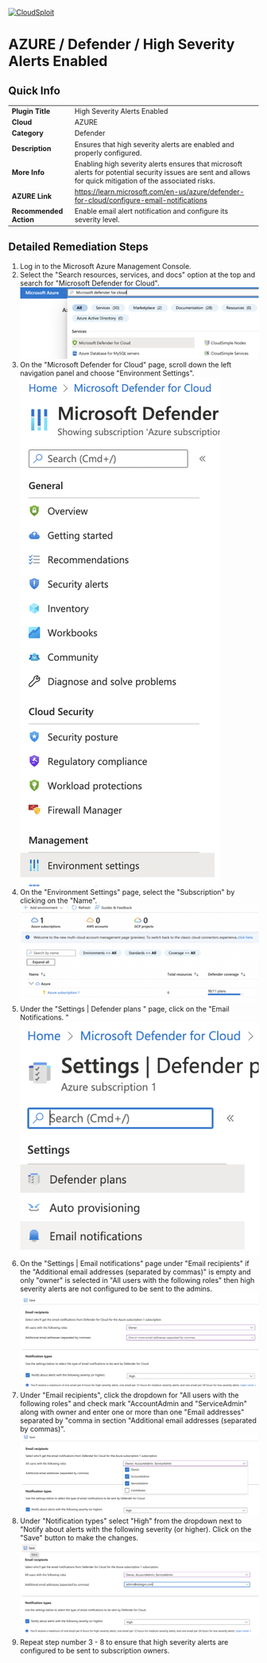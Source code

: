 [![CloudSploit](https://cloudsploit.com/img/logo-new-big-text-100.png "CloudSploit")](https://cloudsploit.com)

# AZURE / Defender / High Severity Alerts Enabled

## Quick Info

| |                                                                                                                                                             |
|-|-------------------------------------------------------------------------------------------------------------------------------------------------------------|
| **Plugin Title** | High Severity Alerts Enabled                                                                                                                                |
| **Cloud** | AZURE                                                                                                                                                       |
| **Category** | Defender                                                                                                                                                    |
| **Description** | Ensures that high severity alerts are enabled and properly configured.                                                                                                  |
| **More Info** | Enabling high severity alerts ensures that microsoft alerts for potential security issues are sent and allows for quick mitigation of the associated risks. |
| **AZURE Link** | https://learn.microsoft.com/en-us/azure/defender-for-cloud/configure-email-notifications                                                     |
| **Recommended Action** | Enable email alert notification and configure its severity level.                                                                                              |

## Detailed Remediation Steps

1. Log in to the Microsoft Azure Management Console.
2. Select the "Search resources, services, and docs" option at the top and search for "Microsoft Defender for Cloud". </br> <img src="/resources/azure/defender/high-severity-alerts-enabled/step2.png"/>
3. On the "Microsoft Defender for Cloud" page, scroll down the left navigation panel and choose "Environment Settings".</br> <img src="/resources/azure/defender/high-severity-alerts-enabled/step3.png"/>
4. On the "Environment Settings" page, select the "Subscription" by clicking on the "Name".</br> <img src="/resources/azure/defender/high-severity-alerts-enabled/step4.png"/>
5. Under the "Settings | Defender plans " page, click on the "Email Notifications. "</br> <img src="/resources/azure/defender/high-severity-alerts-enabled/step5.png"/>
6. On the "Settings | Email notifications" page under "Email recipients" if the "Additional email addresses (separated by commas)" is empty and only "owner" is selected in "All users with the following roles" then high severity alerts are not configured to be sent to the admins.</br> <img src="/resources/azure/defender/high-severity-alerts-enabled/step6.png"/>
7. Under "Email recipients", click the dropdown for "All users with the following roles" and check mark "AccountAdmin and "ServiceAdmin" along with owner and enter one or more than one "Email addresses" separated by "comma in section "Additional email addresses (separated by commas)".</br> <img src="/resources/azure/defender/high-severity-alerts-enabled/step7.png"/>
8. Under "Notification types" select "High" from the dropdown next to "Notify about alerts with the following severity (or higher). Click on the "Save" button to make the changes.</br> <img src="/resources/azure/defender/high-severity-alerts-enabled/step8.png"/>
9. Repeat step number 3 - 8 to ensure that high severity alerts are configured to be sent to subscription owners.</br>

